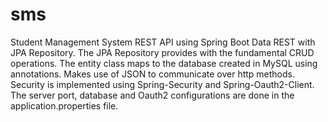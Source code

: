 # sms
Student Management System REST API using Spring Boot Data REST with JPA Repository.  The JPA Repository provides with the fundamental CRUD operations.  The entity class maps to the database created in MySQL using annotations. Makes use of JSON to communicate over http methods.  Security is implemented using Spring-Security and Spring-Oauth2-Client.  The server port, database and Oauth2 configurations are done in the application.properties file.
